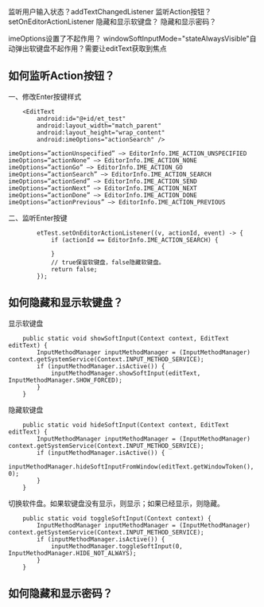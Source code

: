 
监听用户输入状态？addTextChangedListener
监听Action按钮？setOnEditorActionListener
隐藏和显示软键盘？
隐藏和显示密码？

imeOptions设置了不起作用？
windowSoftInputMode="stateAlwaysVisible"自动弹出软键盘不起作用？需要让editText获取到焦点

## 如何监听Action按钮？
一、修改Enter按键样式
```
    <EditText
        android:id="@+id/et_test"
        android:layout_width="match_parent"
        android:layout_height="wrap_content"
        android:imeOptions="actionSearch" />
```

```
imeOptions=”actionUnspecified” –> EditorInfo.IME_ACTION_UNSPECIFIED
imeOptions=”actionNone” –> EditorInfo.IME_ACTION_NONE
imeOptions=”actionGo” –> EditorInfo.IME_ACTION_GO
imeOptions=”actionSearch” –> EditorInfo.IME_ACTION_SEARCH
imeOptions=”actionSend” –> EditorInfo.IME_ACTION_SEND
imeOptions=”actionNext” –> EditorInfo.IME_ACTION_NEXT
imeOptions=”actionDone” –> EditorInfo.IME_ACTION_DONE
imeOptions=”actionPrevious” –> EditorInfo.IME_ACTION_PREVIOUS
```
二、监听Enter按键
```
        etTest.setOnEditorActionListener((v, actionId, event) -> {
            if (actionId == EditorInfo.IME_ACTION_SEARCH) {
                
            }
            // true保留软键盘，false隐藏软键盘。
            return false;
        });
```


## 如何隐藏和显示软键盘？
显示软键盘
```
    public static void showSoftInput(Context context, EditText editText) {
        InputMethodManager inputMethodManager = (InputMethodManager) context.getSystemService(Context.INPUT_METHOD_SERVICE);
        if (inputMethodManager.isActive()) {
            inputMethodManager.showSoftInput(editText, InputMethodManager.SHOW_FORCED);
        }
    }
```
隐藏软键盘
```
    public static void hideSoftInput(Context context, EditText editText) {
        InputMethodManager inputMethodManager = (InputMethodManager) context.getSystemService(Context.INPUT_METHOD_SERVICE);
        if (inputMethodManager.isActive()) {
            inputMethodManager.hideSoftInputFromWindow(editText.getWindowToken(), 0);
        }
    }

```
切换软件盘。如果软键盘没有显示，则显示；如果已经显示，则隐藏。
```
    public static void toggleSoftInput(Context context) {
        InputMethodManager inputMethodManager = (InputMethodManager) context.getSystemService(Context.INPUT_METHOD_SERVICE);
        if (inputMethodManager.isActive()) {
            inputMethodManager.toggleSoftInput(0, InputMethodManager.HIDE_NOT_ALWAYS);
        }
    }
```

## 如何隐藏和显示密码？